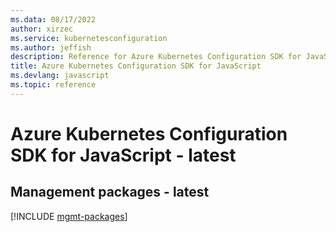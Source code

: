 ```yaml
---
ms.data: 08/17/2022
author: xirzec
ms.service: kubernetesconfiguration
ms.author: jeffish
description: Reference for Azure Kubernetes Configuration SDK for JavaScript
title: Azure Kubernetes Configuration SDK for JavaScript
ms.devlang: javascript
ms.topic: reference
---
```

# Azure Kubernetes Configuration SDK for JavaScript - latest

## Management packages - latest
[!INCLUDE [mgmt-packages](kubernetes-configuration-mgmt-index.md)]